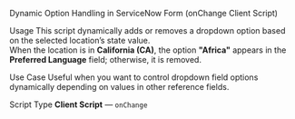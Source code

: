 Dynamic Option Handling in ServiceNow Form (onChange Client Script)

Usage
This script dynamically adds or removes a dropdown option based on the selected location’s state value.  
When the location is in **California (CA)**, the option **"Africa"** appears in the **Preferred Language** field; otherwise, it is removed.

Use Case
Useful when you want to control dropdown field options dynamically depending on values in other reference fields.

Script Type
**Client Script** — `onChange`
